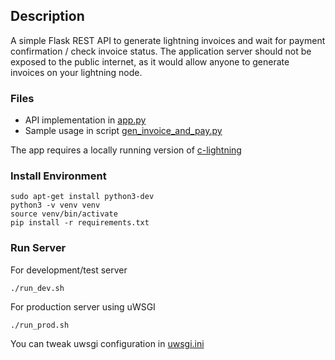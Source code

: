 ## Description

A simple Flask REST API to generate lightning invoices and wait for payment confirmation / check invoice status. The application server should not be exposed to the public internet, as it would allow anyone to generate invoices on your lightning node. 

### Files
* API implementation in [app.py](./app.py) 
* Sample usage in script [gen_invoice_and_pay.py](./gen_invoice_and_pay.py)

The app requires a locally running version of [c-lightning](https://github.com/ElementsProject/lightning)

### Install Environment
```
sudo apt-get install python3-dev
python3 -v venv venv
source venv/bin/activate
pip install -r requirements.txt
```

### Run Server

For development/test server
```
./run_dev.sh
```

For production server using uWSGI
```
./run_prod.sh
```

You can tweak uwsgi configuration in [uwsgi.ini](./uwsgi.ini)
